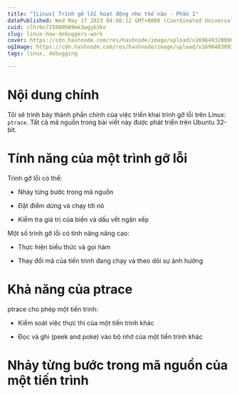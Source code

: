 ```yaml
---
title: "[Linux] Trình gỡ lỗi hoạt động như thế nào - Phần 1"
datePublished: Wed May 17 2023 04:08:12 GMT+0000 (Coordinated Universal Time)
cuid: clhr6n725000h09mk3wgyb3ko
slug: linux-how-debuggers-work
cover: https://cdn.hashnode.com/res/hashnode/image/upload/v1696493200003/26861d05-e5a3-49a2-9343-c4d5e5b33643.png
ogImage: https://cdn.hashnode.com/res/hashnode/image/upload/v1696403093867/7b255503-f2b8-4f33-83af-4cf500ffa417.png
tags: linux, debugging

---
```


# Nội dung chính

Tôi sẽ trình bày thành phần chính của việc triển khai trình gỡ lỗi trên Linux: `ptrace`. Tất cả mã nguồn trong bài viết này được phát triển trên Ubuntu 32-bit.

# Tính năng của một trình gỡ lỗi

Trình gỡ lỗi có thể:

* Nhảy từng bước trong mã nguồn
    
* Đặt điểm dừng và chạy tới nó
    
* Kiểm tra giá trị của biến và dấu vết ngăn xếp
    

Một số trình gỡ lỗi có tính năng nâng cao:

* Thực hiện biểu thức và gọi hàm
    
* Thay đổi mã của tiến trình đang chạy và theo dõi sự ảnh hưởng
    

# Khả năng của ptrace

ptrace cho phép một tiến trình:

* Kiểm soát việc thực thi của một tiến trình khác
    
* Đọc và ghi (peek and poke) vào bộ nhớ của một tiến trình khác
    

# Nhảy từng bước trong mã nguồn của một tiến trình